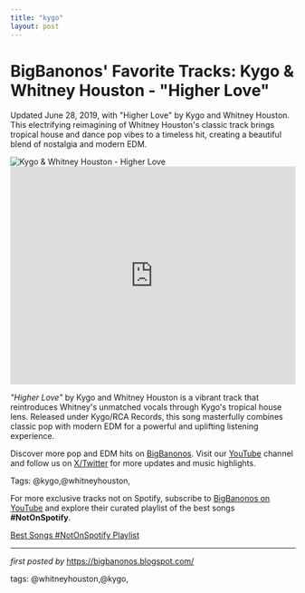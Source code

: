 ```yaml
---
title: "kygo"
layout: post
---
```

<!-- Post Title -->
<h1 >BigBanonos' Favorite Tracks: Kygo & Whitney Houston - "Higher Love"</h1> <!-- Introductory Text -->
<p >Updated June 28, 2019, with "Higher Love" by Kygo and Whitney Houston. This electrifying reimagining of Whitney Houston's classic track brings tropical house and dance pop vibes to a timeless hit, creating a beautiful blend of nostalgia and modern EDM.</p> <!-- Featured Image -->
<div > <img src="https://i.ytimg.com/vi/dTYOkcRH220/maxresdefault.jpg" alt="Kygo & Whitney Houston - Higher Love" />
</div> <!-- YouTube Video Embed -->
<div > <iframe width="100%" height="385" src="https://www.youtube.com/embed/dTYOkcRH220" title="Kygo, Whitney Houston - Higher Love (Official Audio)" frameborder="0" allow="accelerometer; autoplay; clipboard-write; encrypted-media; gyroscope; picture-in-picture; web-share" referrerpolicy="strict-origin-when-cross-origin" allowfullscreen></iframe>
</div> <!-- Song Information -->
<div > <p><em>"Higher Love"</em> by Kygo and Whitney Houston is a vibrant track that reintroduces Whitney's unmatched vocals through Kygo's tropical house lens. Released under Kygo/RCA Records, this song masterfully combines classic pop with modern EDM for a powerful and uplifting listening experience.</p>
</div> <!-- Footer Links -->
<div > <p>Discover more pop and EDM hits on <a href="https://bigbanonos.blogspot.com/" target="_blank">BigBanonos</a>. Visit our <a href="https://www.youtube.com/@BigBanonos" target="_blank">YouTube</a> channel and follow us on <a href="https://x.com/bigbanonos" target="_blank">X/Twitter</a> for more updates and music highlights.</p>
</div> <!-- Tags -->
<p >Tags: @kygo,@whitneyhouston,</p>


<!--Subscribe and Playlist Links-->
<div>
    <p>For more exclusive tracks not on Spotify, subscribe to <a href="https://www.youtube.com/@BigBanonos" target="_blank">BigBanonos on YouTube</a> and explore their curated playlist of the best songs <strong>#NotOnSpotify</strong>.</p>
    <p><a href="https://www.youtube.com/playlist?list=PLtuNtuTatqI0kFahUCbtbfenC_ET5O_tr" target="_blank">Best Songs #NotOnSpotify Playlist<br /></a></p></div>

<hr />

<p><em>first posted by</em> <a href="https://bigbanonos.blogspot.com/" rel="noopener" target="_new">https://bigbanonos.blogspot.com/</a></p>

<p>tags: @whitneyhouston,@kygo,</p>
